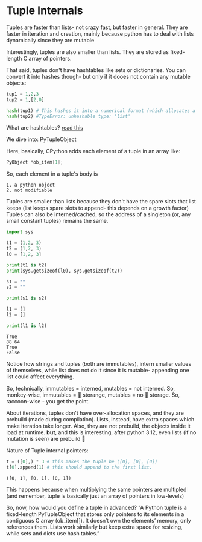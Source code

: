 # Tuple Internals

Tuples are faster than lists- not crazy fast, but faster in general. 
They are faster in iteration and creation, mainly because python has to deal with lists dynamically since they are mutable

Interestingly, tuples are also smaller than lists. They are stored as fixed-length C array of pointers.

That said, tuples don't have hashtables like sets or dictionaries. You can convert it into hashes though- but only if it dooes not contain any mutable objects:

```python
tup1 = 1,2,3
tup2 = 1,[2,0]

hash(tup1) # This hashes it into a numerical format (which allocates a index in memory)
hash(tup2) #TypeError: unhashable type: 'list'
```
What are hashtables? [read this](..\..\universal\low-level\hashtables.md)

We dive into: PyTupleObject

Here, basically, CPython adds each element of a tuple in an array like:

```c
PyObject *ob_item[1];
```
So, each element in a tuple's body is 
    
    1. a python object
    2. not modifiable

Tuples are smaller than lists because they don't have the spare slots that list keeps (list keeps spare slots to append- this depends on a growth factor)
Tuples can also be interned/cached, so the address of a singleton (or, any small constant tuples) remains the same.

```py
import sys

t1 = (1,2, 3)
t2 = (1,2, 3)
l0 = [1,2, 3]

print(t1 is t2)
print(sys.getsizeof(l0), sys.getsizeof(t2))

s1 = ""
s2 = ""

print(s1 is s2)

l1 = []
l2 = []

print(l1 is l2)
```

```output
True
88 64
True
False
```

Notice how strings and tuples (both are immutables), intern smaller values of themselves, while list does not do it since it is mutable- appending one list could affect everything.

So, technically, immutables = interned, mutables = not interned.
So, monkey-wise, immutables = 🍌 storange, mutables = no 🍌 storage.
So, raccoon-wise - you get the point.

About iterations, tuples don't have over-allocation spaces, and they are prebuild (made during compilation).
Lists, instead, have extra spaces which make iteration take longer. Also, they are not prebuild, the objects inside it load at runtime.
**but**, and this is interesting, after python 3.12, even lists (if no mutation is seen) are prebuild 👀 


Nature of Tuple internal pointers:

```py
t = ([0],) * 3 # this makes the tuple be ([0], [0], [0])
t[0].append(1) # this should append to the first list.
```

```output
([0, 1], [0, 1], [0, 1])
```

This happens because when multiplying the same pointers are multipled (and remember, tuple is basically just an array of pointers in low-levels)


So, now, how would you define a tuple in advanced? 
“A Python tuple is a fixed-length PyTupleObject that stores only pointers to its elements in a contiguous C array (ob_item[]). It doesn’t own the elements’ memory, only references them. Lists work similarly but keep extra space for resizing, while sets and dicts use hash tables.” 

